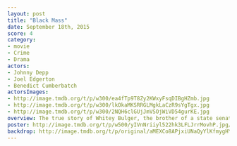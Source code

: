 ```yaml
---
layout: post
title: "Black Mass"
date: September 18th, 2015
score: 4
category:
- movie
- Crime
- Drama
actors:
- Johnny Depp
- Joel Edgerton
- Benedict Cumberbatch
actorsImages:
- http://image.tmdb.org/t/p/w300/ea4fTp9T8Zy2KWxyFsqDIBgHZmb.jpg
- http://image.tmdb.org/t/p/w300/lkOkaMKSRRGLMgkLaCzR9sYgTgx.jpg
- http://image.tmdb.org/t/p/w300/2NQH6clGUjJmVSOjWiVD54gurKE.jpg
overview: The true story of Whitey Bulger, the brother of a state senator and the most infamous violent criminal in the history of South Boston, who became an FBI informant to take down a Mafia family invading his turf.
poster: http://image.tmdb.org/t/p/w500/yIVnNriiyl522hk3LFLJrrMovhP.jpg/
backdrop: http://image.tmdb.org/t/p/original/aMEXCo8APjxiUNaQyYlKfmygHYr.jpg
---
```

